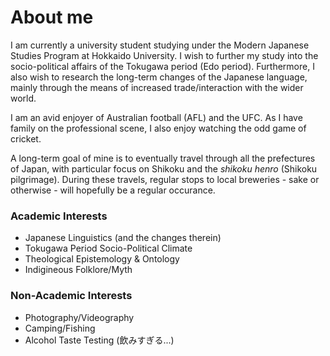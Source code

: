 # About me

I am currently a university student studying under the Modern Japanese Studies Program at Hokkaido University. I wish to further my study into the socio-political affairs of the Tokugawa period (Edo period). Furthermore, I also wish to research the long-term changes of the Japanese language, mainly through the means of increased trade/interaction with the wider world. 

I am an avid enjoyer of Australian football (AFL) and the UFC. As I have family on the professional scene, I also enjoy watching the odd game of cricket.

A long-term goal of mine is to eventually travel through all the prefectures of Japan, with particular focus on Shikoku and the *shikoku henro* (Shikoku pilgrimage). During these travels, regular stops to local breweries - sake or otherwise - will hopefully be a regular occurance. 

### Academic Interests

* Japanese Linguistics (and the changes therein)
* Tokugawa Period Socio-Political Climate
* Theological Epistemology & Ontology
* Indigineous Folklore/Myth

### Non-Academic Interests

* Photography/Videography
* Camping/Fishing
* Alcohol Taste Testing (飲みすぎる...)
